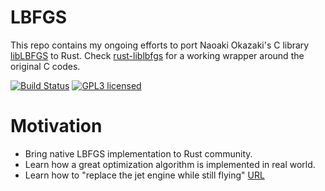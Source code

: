 
# LBFGS

This repo contains my ongoing efforts to port Naoaki Okazaki's C library
[libLBFGS](http://chokkan.org/software/liblbfgs/) to Rust. Check [rust-liblbfgs](https://github.com/ybyygu/rust-liblbfgs) for a working wrapper around the original
C codes.

[![Build Status](https://travis-ci.org/ybyygu/gchemol.svg?branch=master)](https://travis-ci.org/ybyygu/gchemol)
[![GPL3 licensed](https://img.shields.io/badge/license-GPL3-blue.svg)](./LICENSE)


# Motivation

-   Bring native LBFGS implementation to Rust community.
-   Learn how a great optimization algorithm is implemented in real world.
-   Learn how to "replace the jet engine while still flying" [URL](http://jensimmons.com/post/jan-4-2017/replacing-jet-engine-while-still-flying)

